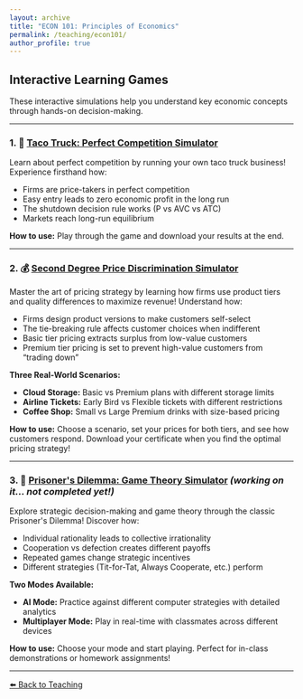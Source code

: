 ```yaml
---
layout: archive
title: "ECON 101: Principles of Economics"
permalink: /teaching/econ101/
author_profile: true
---
```


## Interactive Learning Games
These interactive simulations help you understand key economic concepts through hands-on decision-making.

---

### 1. 🌮 [Taco Truck: Perfect Competition Simulator](https://jihye-heo.github.io/econ-teaching-games/taco-truck-game.html)
Learn about perfect competition by running your own taco truck business! Experience firsthand how:
- Firms are price-takers in perfect competition  
- Easy entry leads to zero economic profit in the long run  
- The shutdown decision rule works (P vs AVC vs ATC)  
- Markets reach long-run equilibrium  

**How to use:** Play through the game and download your results at the end.

---

### 2. 💰 [Second Degree Price Discrimination Simulator](https://jihye-heo.github.io/econ-teaching-games/price-discrimination.html)
Master the art of pricing strategy by learning how firms use product tiers and quality differences to maximize revenue! Understand how:
- Firms design product versions to make customers self-select  
- The tie-breaking rule affects customer choices when indifferent  
- Basic tier pricing extracts surplus from low-value customers  
- Premium tier pricing is set to prevent high-value customers from “trading down”  

**Three Real-World Scenarios:**
- **Cloud Storage:** Basic vs Premium plans with different storage limits  
- **Airline Tickets:** Early Bird vs Flexible tickets with different restrictions  
- **Coffee Shop:** Small vs Large Premium drinks with size-based pricing  

**How to use:** Choose a scenario, set your prices for both tiers, and see how customers respond. Download your certificate when you find the optimal pricing strategy!

---

### 3. 🤝 [Prisoner's Dilemma: Game Theory Simulator](https://jihye-heo.github.io/econ-teaching-games/prisoner-dilemma-game.html) _(working on it... not completed yet!)_
Explore strategic decision-making and game theory through the classic Prisoner's Dilemma! Discover how:
- Individual rationality leads to collective irrationality  
- Cooperation vs defection creates different payoffs  
- Repeated games change strategic incentives  
- Different strategies (Tit-for-Tat, Always Cooperate, etc.) perform  

**Two Modes Available:**
- **AI Mode:** Practice against different computer strategies with detailed analytics  
- **Multiplayer Mode:** Play in real-time with classmates across different devices  

**How to use:** Choose your mode and start playing. Perfect for in-class demonstrations or homework assignments!

---

[⬅️ Back to Teaching](/teaching/)
